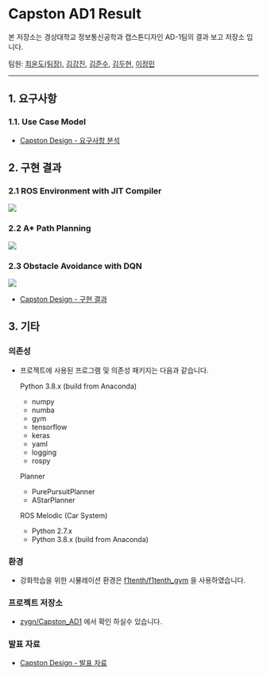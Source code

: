 # Capston AD1 Result

본 저장소는 경상대학교 정보통신공학과 캡스톤디자인 AD-1팀의 결과 보고 저장소 입니다. 

팀원: [최윤도(팀장)](https://github.com/zygn), [김강진](https://github.com/nurdy-kim), [김준수](https://github.com/junsu-kim-creator), [김두현](https://github.com/durian977), [이정민](https://github.com/LJM0207)


---

## 1. 요구사항 
### 1.1. Use Case Model
 - [Capston Design - 요구사항 분석](https://github.com/zygn/Capstone_AD1_Result/blob/main/1.%20%EC%9A%94%EA%B5%AC%EC%82%AC%ED%95%AD/Capston%20Design%20-%20%EC%9A%94%EA%B5%AC%EC%82%AC%ED%95%AD%20%EB%B6%84%EC%84%9D.pdf)

## 2. 구현 결과

### 2.1 ROS Environment with JIT Compiler
![](https://raw.githubusercontent.com/zygn/Capstone_AD1_Result/img/img/ros.png)
<!-- ![](https://raw.githubusercontent.com/zygn/Capston_AD1_Result/img/img/ros-vscode.png) -->
### 2.2 A* Path Planning
![](https://raw.githubusercontent.com/zygn/Capstone_AD1_Result/img/img/astar.png)
### 2.3 Obstacle Avoidance with DQN
![]('obstacle_dqn.png')
 - [Capston Design - 구현 결과]()



## 3. 기타

### 의존성
- 프로젝트에 사용된 프로그램 및 의존성 패키지는 다음과 같습니다. 

    Python 3.8.x (build from Anaconda)
    - numpy 
    - numba 
    - gym
    - tensorflow
    - keras
    - yaml
    - logging
    - rospy

    Planner
    - PurePursuitPlanner
    - AStarPlanner

    ROS Melodic (Car System)
    - Python 2.7.x
    - Python 3.8.x (build from Anaconda)


### 환경

 - 강화학습을 위한 시뮬레이션 환경은 [f1tenth/f1tenth_gym](https://github.com/f1tenth/f1tenth_gym) 을 사용하였습니다. 

### 프로젝트 저장소

 - [zygn/Capston_AD1](https://github.com/zygn/Capstone_AD1) 에서 확인 하실수 있습니다. 

### 발표 자료
 - [Capston Design - 발표 자료]()

